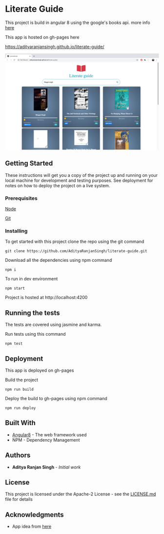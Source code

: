 # Literate Guide

This project is build in angular 8 using the google's books api. more info [here](https://developers.google.com/books)

This app is hosted on gh-pages here

https://adityaranjansingh.github.io/literate-guide/


![alt text](https://raw.githubusercontent.com/AdityaRanjanSingh/literate-guide/master/src/assets/Screenshot.jpg)


## Getting Started

These instructions will get you a copy of the project up and running on your local machine for development and testing purposes. See deployment for notes on how to deploy the project on a live system.

### Prerequisites

[Node](https://nodejs.org/en/download/)

[Git](https://www.atlassian.com/git/tutorials/install-git)

### Installing

To get started with this project clone the repo using the git command

```
git clone https://github.com/AdityaRanjanSingh/literate-guide.git
```
Download all the dependencies using npm command

```
npm i
```
To run in dev environment

```
npm start
```

Project is hosted at http://localhost:4200

## Running the tests

The tests are covered using jasmine and karma.

Run tests using this command
```
npm test
```


## Deployment

This app is deployed on gh-pages

Build the project

```
npm run build
```

Deploy the build to gh-pages using npm command

```
npm run deploy
```

## Built With

* [Angular8](https://angular.io/) - The web framework used
* NPM - Dependency Management


## Authors

* **Aditya Ranjan Singh** - *Initial work* 

## License

This project is licensed under the Apache-2 License - see the [LICENSE.md](LICENSE.md) file for details

## Acknowledgments

* App idea from [here](https://github.com/AdityaRanjanSingh/app-ideas/blob/master/Projects/2-Intermediate/Book-Finder-App.md)
